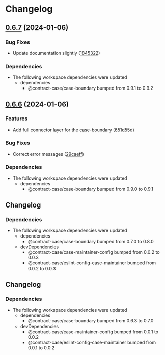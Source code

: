 # Changelog

## [0.6.7](https://github.com/case-contract-testing/contract-case/compare/@contract-case/case-connector-v0.6.6...@contract-case/case-connector-v0.6.7) (2024-01-06)


### Bug Fixes

* Update documentation slightly ([1845322](https://github.com/case-contract-testing/contract-case/commit/18453227b712ec6209a40d450f290f639d37f06e))


### Dependencies

* The following workspace dependencies were updated
  * dependencies
    * @contract-case/case-boundary bumped from 0.9.1 to 0.9.2

## [0.6.6](https://github.com/case-contract-testing/contract-case/compare/@contract-case/case-connector-v0.6.5...@contract-case/case-connector-v0.6.6) (2024-01-06)


### Features

* Add full connector layer for the case-boundary ([651d55d](https://github.com/case-contract-testing/contract-case/commit/651d55dd2641aa3ebaea5cd4f998b7871271ccdf))


### Bug Fixes

* Correct error messages ([29caeff](https://github.com/case-contract-testing/contract-case/commit/29caeffa5fcd60e489f176e7daae7facf5187b0b))


### Dependencies

* The following workspace dependencies were updated
  * dependencies
    * @contract-case/case-boundary bumped from 0.9.0 to 0.9.1

## Changelog

### Dependencies

* The following workspace dependencies were updated
  * dependencies
    * @contract-case/case-boundary bumped from 0.7.0 to 0.8.0
  * devDependencies
    * @contract-case/case-maintainer-config bumped from 0.0.2 to 0.0.3
    * @contract-case/eslint-config-case-maintainer bumped from 0.0.2 to 0.0.3

## Changelog

### Dependencies

* The following workspace dependencies were updated
  * dependencies
    * @contract-case/case-boundary bumped from 0.6.3 to 0.7.0
  * devDependencies
    * @contract-case/case-maintainer-config bumped from 0.0.1 to 0.0.2
    * @contract-case/eslint-config-case-maintainer bumped from 0.0.1 to 0.0.2
